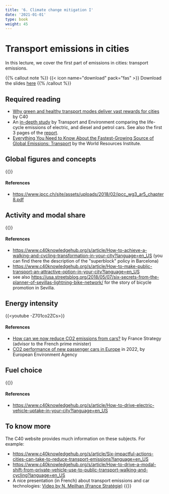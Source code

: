 ```yaml
---
title: '6. Climate change mitigation I'
date: '2021-01-01'
type: book
weight: 45
---
```

# Transport emissions in cities

<!--more-->

In this lecture, we cover the first part of emissions in cities: transport emissions. 


{{% callout note %}}
{{< icon name="download" pack="fas" >}} Download the slides [here](http://www.centre-cired.fr/wp-content/uploads/2021/10/course-transport.pdf)
{{% /callout %}}

## Required reading

- [Why green and healthy transport modes deliver vast rewards for cities](https://www.c40knowledgehub.org/s/article/Why-shifting-to-green-and-healthy-transport-modes-delivers-vast-rewards-for-cities?language=en_US) by C40
- An [in-depth study](https://www.transportenvironment.org/discover/how-clean-are-electric-cars/) by Transport and Environment comparing the life-cycle emissions of electric, and diesel and petrol cars. See also the first 3 pages of the [report](https://www.transportenvironment.org/wp-content/uploads/2020/04/TEs-EV-life-cycle-analysis-LCA.pdf).
- [Everything You Need to Know About the Fastest-Growing Source of Global Emissions: Transport](https://www.wri.org/insights/everything-you-need-know-about-fastest-growing-source-global-emissions-transport) by the World Resources Institute.

## Global figures and concepts
{{<youtube GpRv3fbX1dE>}}

#### References
- https://www.ipcc.ch/site/assets/uploads/2018/02/ipcc_wg3_ar5_chapter8.pdf

## Activity and modal share
{{<youtube WAjoxDCGxv0>}}

#### References
- https://www.c40knowledgehub.org/s/article/How-to-achieve-a-walking-and-cycling-transformation-in-your-city?language=en_US (you can find there the description of the "superblock" policy in Barcelona)
- https://www.c40knowledgehub.org/s/article/How-to-make-public-transport-an-attractive-option-in-your-city?language=en_US
- see also https://usa.streetsblog.org/2018/05/07/six-secrets-from-the-planner-of-sevillas-lightning-bike-network/ for the story of bicycle promotion in Sevilla.
## Energy intensity
{{<youtube -Z701co2ZCs>}}
#### References
- [How can we now reduce CO2 emissions from cars?](https://www.strategie.gouv.fr/sites/strategie.gouv.fr/files/atoms/files/note_danalyse_ndeg78_-_gb.pdf) by France Strategy (advisor to the French prime minister)
- [CO2 performance of new passenger cars in Europe](https://www.eea.europa.eu/ims/co2-performance-of-new-passenger) in 2022, by European Environment Agency

## Fuel choice
{{<youtube lvbzoIEjeb0>}}

#### References
- https://www.c40knowledgehub.org/s/article/How-to-drive-electric-vehicle-uptake-in-your-city?language=en_US

 
## To know more
The C40 website provides much information on these subjects. For example:
- https://www.c40knowledgehub.org/s/article/Six-impactful-actions-cities-can-take-to-reduce-transport-emissions?language=en_US
- https://www.c40knowledgehub.org/s/article/How-to-drive-a-modal-shift-from-private-vehicle-use-to-public-transport-walking-and-cycling?language=en_US
- A nice presentation (in French) about transport emissions and car technologies:
[Video by N. Meilhan (France Stratégie)](https://youtu.be/MV_tWp3RIY4)
{{<youtube MV_tWp3RIY4>}}


